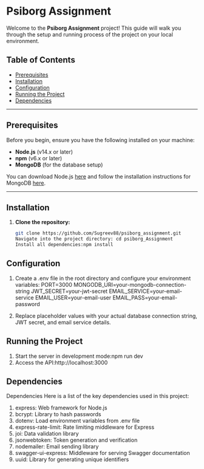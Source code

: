 # Psiborg Assignment

Welcome to the **Psiborg Assignment** project! This guide will walk you through the setup and running process of the project on your local environment.

## Table of Contents

- [Prerequisites](#prerequisites)
- [Installation](#installation)
- [Configuration](#configuration)
- [Running the Project](#running-the-project)
- [Dependencies](#dependencies)

---

## Prerequisites

Before you begin, ensure you have the following installed on your machine:

- **Node.js** (v14.x or later)
- **npm** (v6.x or later)
- **MongoDB** (for the database setup)

You can download Node.js [here](https://nodejs.org/) and follow the installation instructions for MongoDB [here](https://www.mongodb.com/try/download/community).

---

## Installation

1. **Clone the repository:**

   ```bash
   git clone https://github.com/Sugreev88/psiborg_assignment.git
   Navigate into the project directory: cd psiborg_Assignment
   Install all dependencies:npm install
   ```

## Configuration

1. Create a .env file in the root directory and configure your environment variables:
   PORT=3000
   MONGODB_URI=your-mongodb-connection-string
   JWT_SECRET=your-jwt-secret
   EMAIL_SERVICE=your-email-service
   EMAIL_USER=your-email-user
   EMAIL_PASS=your-email-password

2. Replace placeholder values with your actual database connection string, JWT secret, and email service details.

## Running the Project

1. Start the server in development mode:npm run dev
2. Access the API:http://localhost:3000

## Dependencies

Dependencies
Here is a list of the key dependencies used in this project:

1. express: Web framework for Node.js
2. bcrypt: Library to hash passwords
3. dotenv: Load environment variables from .env file
4. express-rate-limit: Rate limiting middleware for Express
5. joi: Data validation library
6. jsonwebtoken: Token generation and verification
7. nodemailer: Email sending library
8. swagger-ui-express: Middleware for serving Swagger documentation
9. uuid: Library for generating unique identifiers
